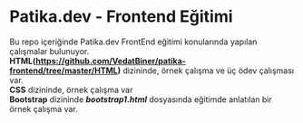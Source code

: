# Patika.dev - Frontend Eğitimi
Bu repo içeriğinde Patika.dev FrontEnd eğitimi konularında yapılan çalışmalar bulunuyor.\
<strong>HTML(https://github.com/VedatBiner/patika-frontend/tree/master/HTML)</strong> dizininde, örnek çalışma ve üç ödev çalışması var.<BR>
<strong>CSS</strong> dizininde, örnek çalışma var<BR>
<strong>Bootstrap</strong> dizininde <strong><em>bootstrap1.html</em></strong> dosyasında eğitimde anlatılan bir örnek çalışma var.<BR>

